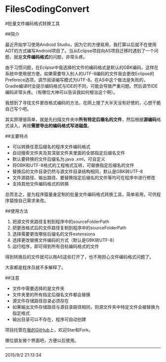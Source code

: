 # FilesCodingConvert
#批量文件编码格式转换工具

##简介

最近开始学习使用Android Studio，因为它的方便易用，我打算以后就不在使用ADT的方式编写Android项目了。当从Eclipse项目向AS项目迁移时遇到了一个问题，就是**文件编码格式**的问题，非常头疼。

由于习惯问题，在*Eclipse*中我选择的文件的编码格式是默认的GBK编码，这样在系统中使用很方便。如果需要导入别人的UTF-8编码的文件我会更改Eclipse的 Preferece选项，调节阅读编写模式为UTF-8。在AS中这个做法是失败的，Gradle编译时会提示编码格式与IDE的不同，可能会导致严重问题。然后调节IDE编码非常头疼。（有哪位大神可以告诉我如何根治这个啊）。

我想到了寻找文件更改格式编码的方法，在网上搜了大半天没有好使的，心想干脆自己写个吧。

其实原理很简单，就是先扫描文件夹中**所有特定后缀名的文件**，然后根据**源编码**格式读入，再按**需要导出的编码格式写进磁盘**。

##主要特点

- 可以转换任意后缀名的程序文件编码格式
- 自动搜索文件夹及其深层文件夹里面的全部指定后缀名文件
- 默认要转换的文件后缀名为.java .xml，可自定义
- 将GBK和UTF-8格式的工程格式互转，可替换指定后缀名的文件
- 替换后的文件目录仍然与源文件目录结构相同，默认是GBK转UTF-8
- 文件源路径、输出路径、要替换指定后缀名的文件等均可在程序中进行修改
- 支持其他文件编码格式的转换


总而言之，是为程序猿量身定制的批量文件编码格式转换工具，简单易用，可供程序猿按自己需求来改。

##使用方法

1. 把源文件夹路径复制到程序中的sourceFolderPath
1. 把更改格式后的文件路径复制到程序中的sourceFolderPath 
1. 选择需要更改哪些后缀名的文件extensions
1. 选择更改替换文件编码的方式（默认是GBK转UTF-8）
1. 运行程序，即可得到所有目标编码格式的文件

得到转换后的文件就可以用AS这些打开了，也不用担心文件编码格式问题了。

大家都是程序员就不多解释了。

##注意
- 文件中需要选择的是文件夹
- 文件夹里的所有指定后缀名文件都会替换
- 源文件存储路径目录必须存在
- 如果输出文件存储路径与源目录路径相同，则源文件夹中特定文件会被替换为指定格式
- 输出目录可以不存在，程序可自动创建

项目托管在[我的GitHub](https://github.com/fuxuemingzhu/FilesCodingConvert "负雪明烛的Github")上，欢迎Star和Fork。

哪位朋友做个界面吧，方便以后使用。


-------------------
2015/9/2 21:13:34 
